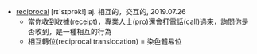 - [reciprocal](https://tw.dictionary.search.yahoo.com/search?p=reciprocal) [rɪˋsɪprək!] aj. 相互的，交互的, 2019.07.26
  - 當你收到收據(receipt)，專業人士(pro)還會打電話(call)過來，詢問你是否收到，是一種相互的行為
  - 相互轉位(reciprocal translocation) = 染色體易位
